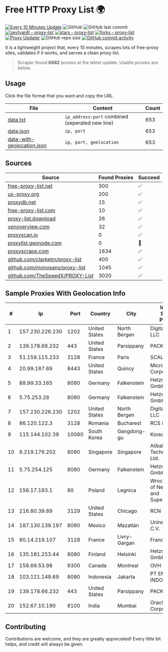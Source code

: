 
# Free HTTP Proxy List 🌍

[![Every 10 Minutes Update](https://github.com/mertguvencli/http-proxy-list/actions/workflows/main.yml/badge.svg?branch=main)](https://github.com/mertguvencli/http-proxy-list/actions/workflows/main.yml)
![GitHub](https://img.shields.io/github/license/mertguvencli/http-proxy-list)
![GitHub last commit](https://img.shields.io/github/last-commit/mertguvencli/http-proxy-list)
[![zevtyardt - proxy-list](https://img.shields.io/static/v1?label=zevtyardt&message=proxy-list&color=blue&logo=github)](https://github.com/zevtyardt/proxy-list "Go to GitHub repo")
[![stars - proxy-list](https://img.shields.io/github/stars/zevtyardt/proxy-list?style=social)](https://github.com/zevtyardt/proxy-list)
[![forks - proxy-list](https://img.shields.io/github/forks/zevtyardt/proxy-list?style=social)](https://github.com/zevtyardt/proxy-list)
[![Proxy Updater](https://github.com/zevtyardt/proxy-list/workflows/Proxy%20Updater/badge.svg)](https://github.com/zevtyardt/proxy-list/actions?query=workflow:"Proxy+Updater")
![GitHub repo size](https://img.shields.io/github/repo-size/zevtyardt/proxy-list)
[![GitHub commit activity](https://img.shields.io/github/commit-activity/m/zevtyardt/proxy-list?logo=commits)](https://github.com/zevtyardt/proxy-list/commits/main)

It is a lightweight project that, every 10 minutes, scrapes lots of free-proxy sites, validates if it works, and serves a clean proxy list.

> Scraper found **6682** proxies at the latest update. Usable proxies are below.

## Usage

Click the file format that you want and copy the URL.

|File|Content|Count|
|----|-------|-----|
|[data.txt](https://raw.githubusercontent.com/mertguvencli/http-proxy-list/main/proxy-list/data.txt)|`ip_address:port` combined (seperated new line)|653|
|[data.json](https://raw.githubusercontent.com/mertguvencli/http-proxy-list/main/proxy-list/data.json)|`ip, port`|653|
|[data-with-geolocation.json](https://raw.githubusercontent.com/mertguvencli/http-proxy-list/main/proxy-list/data-with-geolocation.json)|`ip, port, geolocation`|653|

## Sources

|Source|Found Proxies|Succeed|
|------|-------------|-------|
|[free-proxy-list.net](https://free-proxy-list.net)|300|✅|
|[us-proxy.org](https://www.us-proxy.org)|200|✅|
|[proxydb.net](http://proxydb.net)|15|✅|
|[free-proxy-list.com](https://free-proxy-list.com/?page=&port=&type%5B%5D=http&type%5B%5D=https&up_time=0&search=Search)|10|✅|
|[proxy-list.download](https://www.proxy-list.download/HTTP)|26|✅|
|[vpnoverview.com](https://vpnoverview.com/privacy/anonymous-browsing/free-proxy-servers)|32|✅|
|[proxyscan.io](https://www.proxyscan.io)|0|✅|
|[proxylist.geonode.com](https://proxylist.geonode.com/api/proxy-list?limit=300&page=1&sort_by=lastChecked&sort_type=desc&protocols=http,https)|0|🚫|
|[proxyscrape.com](https://api.proxyscrape.com/v2/?request=displayproxies&protocol=http&timeout=10000&country=all&ssl=all&anonymity=all)|1634|✅|
|[github.com/clarketm/proxy-list](https://raw.githubusercontent.com/clarketm/proxy-list/master/proxy-list-raw.txt)|400|✅|
|[github.com/monosans/proxy-list](https://raw.githubusercontent.com/monosans/proxy-list/main/proxies/http.txt)|1045|✅|
|[github.com/TheSpeedX/PROXY-List](https://raw.githubusercontent.com/TheSpeedX/PROXY-List/master/http.txt)|3020|✅|


## Sample Proxies With Geolocation Info

|#|Ip|Port|Country|City|Internet Service Provider|
|-|--|----|-------|----|-------------------------|
|1|157.230.226.230|1202|United States|North Bergen|DigitalOcean, LLC|
|2|139.178.66.232|443|United States|Parsippany|PACKET-HOST|
|3|51.159.115.233|3128|France|Paris|SCALEWAY|
|4|20.99.187.69|8443|United States|Quincy|Microsoft Corporation|
|5|88.99.33.165|8080|Germany|Falkenstein|Hetzner Online GmbH|
|6|5.75.253.28|8080|Germany|Falkenstein|Hetzner Online GmbH|
|7|157.230.226.230|1202|United States|North Bergen|DigitalOcean, LLC|
|8|86.120.122.3|3128|Romania|Bucharest|RCS & RDS|
|9|115.144.102.39|10080|South Korea|Gangdong-gu|Korea Telecom|
|10|8.219.176.202|8080|Singapore|Singapore|Alibaba (US) Technology Co., Ltd.|
|11|5.75.254.125|8080|Germany|Falkenstein|Hetzner Online GmbH|
|12|156.17.193.1|80|Poland|Legnica|Wroclaw Centre of Networking and Supercomputing|
|13|216.80.39.89|3129|United States|Chicago|RCN|
|14|187.130.139.197|8080|Mexico|Mazatlán|Uninet S.A. de C.V.|
|15|80.14.219.107|3128|France|Livry-Gargan|France Telecom|
|16|135.181.253.44|8080|Finland|Helsinki|Hetzner Online GmbH|
|17|158.69.53.98|9300|Canada|Montreal|OVH SAS|
|18|103.121.149.69|8080|Indonesia|Jakarta|PT EMERIO INDONESIA|
|19|139.178.66.232|443|United States|Parsippany|PACKET-HOST|
|20|152.67.10.190|8100|India|Mumbai|Oracle Corporation|



## Contributing

Contributions are welcome, and they are greatly appreciated! Every
little bit helps, and credit will always be given.

